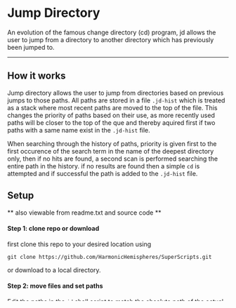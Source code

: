 
# Jump Directory
An evolution of the famous change directory (cd) program, jd allows the user to jump from a directory to another directory which has previously been jumped to.

---

## How it works
Jump directory allows the user to jump from directories based on previous jumps to those paths. All paths are stored in a file `.jd-hist` which is treated as a stack where most recent paths are moved to the top of the file. This changes the priority of paths based on their use, as more recently used paths will be closer to the top of the que and thereby aquired first if two paths with a same name exist in the `.jd-hist` file.

When searching through the history of paths, priority is given first to the first occurence of the search term in the name of the deepest directory only, then if no hits are found, a second scan is performed searching the entire path in the history. if no results are found then a simple `cd` is attempted and if successful the path is added to the `.jd-hist` file.

## Setup
** also viewable from readme.txt and source code **

#### Step 1: clone repo or download
first clone this repo to your desired location using

`git clone https://github.com/HarmonicHemispheres/SuperScripts.git`

or download to a local directory.


#### Step 2: move files and set paths
Edit the paths in the `jd` shell script to match the absolute path of the actual files for (`jd.py` & `.jd-hist`). 

OPTIONAL: Adjust the parameter `MAX_HIST_LEN = 100` in `jd.py` if you want the stored number of paths to be different.

NOTE: paths stored are unique and are not duplicates.

#### Step 3: add path to current environment
Add the following code to your shell rc (i.e. ~/.bashrc) file to include the script to your current environment. This allows the program to run cd in the current environment to other directories.

`source /path/to/jd`      or       `. /path/to/jd`

#### Step 4: Restart your shell, and start jumping!!!

## Use and Commands

* To view all current paths stored in the history run:

    `jd --show`

* To jump to a stored path or cd to directory in current path:
    
    `jd /path/to/jump/to`


## Notes
I highly recomend using an advanced shell such as [ZSH](http://ohmyz.sh/) because tab-autocomplete for paths using cd or jd is much nicer than bash.

## Contact Author

robby.boney@harmonichemispheres.com